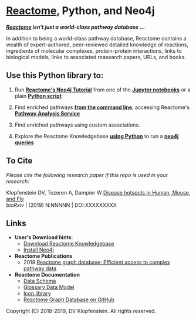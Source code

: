 # [Reactome](https://reactome.org/), Python, and Neo4j

**_[Reactome](https://reactome.org/) isn't just a world-class pathway database_ ...**

In addition to being a world-class pathway database, 
Reactome contains a wealth of expert-authored, peer-reviewed detailed knowledge of 
reactions, 
ingredients of molecular complexes, 
protein-protein interactions, 
links to biological models, 
links to associated reasearch papers, URLs, and books.


## Use this Python library to:

  1) Run [**Reactome's Neo4j Tutorial**](https://reactome.org/dev/graph-database/extract-participating-molecules)
     from one of the [**Jupyter notebooks**](src/ipy/tutorial) or a plain [**Python script**](src/bin_neo4j/tutorial)

  2) Find enriched pathways [**from the command line**](doc/md/README_analyses.md),
     accessing Reactome's [**Pathway Analysis Service**](https://reactome.org/AnalysisService/) 

  3) Find enriched pathways using custom associations.

  4) Explore the Reactome Knowledgebase [**using Python**](src/ipy/tutorial/s4a_pathway_subpathways.ipynb)
     to run a [**neo4j queries**](doc/md/README_download_hints.md#6-view-the-reactome-database-in-the-neo4j-browser)

## To Cite

_Please cite the following research paper if this repo is used in your research_:

Klopfenstein DV, Tozeren A, Dampier W [Disease hotspots in Human, Mouse, and Fly](https://www.nature.com/articles/s41598-018-28948-z)    
_bioRxiv_ | (2019) N:NNNNN | DOI:XXXXXXXXX

## Links
  * **User's Download hints**:
    * [Download Reactome Knowledgebase](/doc/md/README_download_hints.md)    
    * [Install Neo4j](/doc/md/README_install_neo4j.md)
  * **Reactome Publications**
    * 2018 [Reactome graph database: Efficient access to complex pathway data](https://journals.plos.org/ploscompbiol/article?rev=2&id=10.1371/journal.pcbi.1005968)
  * **Reactome Documentation**    
    * [Data Schema](https://reactome.org/content/schema/DatabaseObject)    
    * [Glossary Data Model](http://wiki.reactome.org/index.php/Glossary_Data_Model)    
    * [Icon library](https://reactome.org/icon-lib)    
    * [Reactome Graph Database on GitHub](https://github.com/reactome/graph-core)    

Copyright (C) 2018-2019, DV Klopfenstein. All rights reserved.

